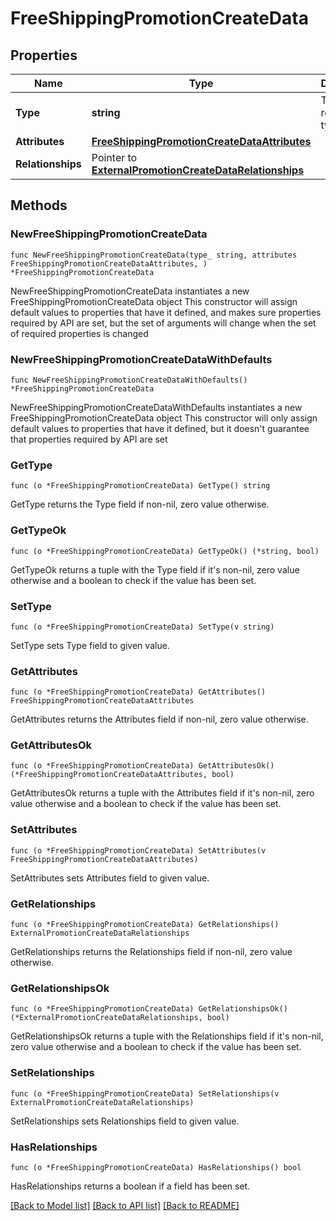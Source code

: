 # FreeShippingPromotionCreateData

## Properties

Name | Type | Description | Notes
------------ | ------------- | ------------- | -------------
**Type** | **string** | The resource&#39;s type | 
**Attributes** | [**FreeShippingPromotionCreateDataAttributes**](FreeShippingPromotionCreateDataAttributes.md) |  | 
**Relationships** | Pointer to [**ExternalPromotionCreateDataRelationships**](ExternalPromotionCreateDataRelationships.md) |  | [optional] 

## Methods

### NewFreeShippingPromotionCreateData

`func NewFreeShippingPromotionCreateData(type_ string, attributes FreeShippingPromotionCreateDataAttributes, ) *FreeShippingPromotionCreateData`

NewFreeShippingPromotionCreateData instantiates a new FreeShippingPromotionCreateData object
This constructor will assign default values to properties that have it defined,
and makes sure properties required by API are set, but the set of arguments
will change when the set of required properties is changed

### NewFreeShippingPromotionCreateDataWithDefaults

`func NewFreeShippingPromotionCreateDataWithDefaults() *FreeShippingPromotionCreateData`

NewFreeShippingPromotionCreateDataWithDefaults instantiates a new FreeShippingPromotionCreateData object
This constructor will only assign default values to properties that have it defined,
but it doesn't guarantee that properties required by API are set

### GetType

`func (o *FreeShippingPromotionCreateData) GetType() string`

GetType returns the Type field if non-nil, zero value otherwise.

### GetTypeOk

`func (o *FreeShippingPromotionCreateData) GetTypeOk() (*string, bool)`

GetTypeOk returns a tuple with the Type field if it's non-nil, zero value otherwise
and a boolean to check if the value has been set.

### SetType

`func (o *FreeShippingPromotionCreateData) SetType(v string)`

SetType sets Type field to given value.


### GetAttributes

`func (o *FreeShippingPromotionCreateData) GetAttributes() FreeShippingPromotionCreateDataAttributes`

GetAttributes returns the Attributes field if non-nil, zero value otherwise.

### GetAttributesOk

`func (o *FreeShippingPromotionCreateData) GetAttributesOk() (*FreeShippingPromotionCreateDataAttributes, bool)`

GetAttributesOk returns a tuple with the Attributes field if it's non-nil, zero value otherwise
and a boolean to check if the value has been set.

### SetAttributes

`func (o *FreeShippingPromotionCreateData) SetAttributes(v FreeShippingPromotionCreateDataAttributes)`

SetAttributes sets Attributes field to given value.


### GetRelationships

`func (o *FreeShippingPromotionCreateData) GetRelationships() ExternalPromotionCreateDataRelationships`

GetRelationships returns the Relationships field if non-nil, zero value otherwise.

### GetRelationshipsOk

`func (o *FreeShippingPromotionCreateData) GetRelationshipsOk() (*ExternalPromotionCreateDataRelationships, bool)`

GetRelationshipsOk returns a tuple with the Relationships field if it's non-nil, zero value otherwise
and a boolean to check if the value has been set.

### SetRelationships

`func (o *FreeShippingPromotionCreateData) SetRelationships(v ExternalPromotionCreateDataRelationships)`

SetRelationships sets Relationships field to given value.

### HasRelationships

`func (o *FreeShippingPromotionCreateData) HasRelationships() bool`

HasRelationships returns a boolean if a field has been set.


[[Back to Model list]](../README.md#documentation-for-models) [[Back to API list]](../README.md#documentation-for-api-endpoints) [[Back to README]](../README.md)


